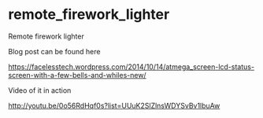remote_firework_lighter
=======================

Remote firework lighter

Blog post can be found here

https://facelesstech.wordpress.com/2014/10/14/atmega_screen-lcd-status-screen-with-a-few-bells-and-whiles-new/

Video of it in action

http://youtu.be/0o56RdHqf0s?list=UUuK2SlZlnsWDYSvBv1lbuAw
